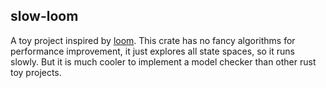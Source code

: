 ## slow-loom

A toy project inspired by [loom](https://github.com/tokio-rs/loom). This crate has no fancy algorithms for
performance improvement, it just explores all state spaces, so it runs slowly. But it is much cooler to implement a model checker than other rust toy projects. 
